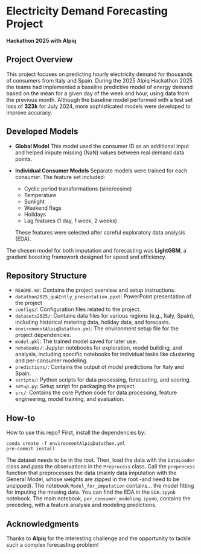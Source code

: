 # Electricity Demand Forecasting Project
**Hackathon 2025 with Alpiq**

## Project Overview

This project focuses on predicting hourly electricity demand for thousands of consumers from Italy and Spain. During the 2025 Alpiq Hackathon 2025 the teams had implemented a baseline predictive model of energy demand based on the mean for a given day of the week and hour, using data from the previous month. Although the baseline model performed with a test set loss of **323k** for July 2024, more sophisticated models were developed to improve accuracy.

## Developed Models

- **Global Model**
  This model used the consumer ID as an additional input and helped impute missing (NaN) values between real demand data points.

- **Individual Consumer Models**
  Separate models were trained for each consumer. The feature set included:
  - Cyclic period transformations (sine/cosine)
  - Temperature
  - Sunlight
  - Weekend flags
  - Holidays
  - Lag features (1 day, 1 week, 2 weeks)

  These features were selected after careful exploratory data analysis (EDA).

The chosen model for both imputation and forecasting was **LightGBM**, a gradient boosting framework designed for speed and efficiency.

## Repository Structure

- `README.md`: Contains the project overview and setup instructions.
- `datathon2025_quAIntly_presentation.ppxt`: PowerPoint presentation of the project
- `configs/`: Configuration files related to the project.
- `datasets2025/`: Contains data files for various regions (e.g., Italy, Spain), including historical metering data, holiday data, and forecasts.
- `environmentAlpiqDatathon.yml`: The environment setup file for the project dependencies.
- `model.pkl`: The trained model saved for later use.
- `notebooks/`: Jupyter notebooks for exploration, model building, and analysis, including specific notebooks for individual tasks like clustering and per-consumer modeling.
- `predictions/`: Contains the output of model predictions for Italy and Spain.
- `scripts/`: Python scripts for data processing, forecasting, and scoring.
- `setup.py`: Setup script for packaging the project.
- `src/`: Contains the core Python code for data processing, feature engineering, model training, and evaluation.

## How-to
How to use this repo? First, install the dependencies by:
```
conda create -f environmentAlpiqDatathon.yml
pre-commit install
```
The dataset needs to be in the root. Then, load the data with the `DataLoader` class and pass the observations in the `Preprocess` class. Call the `preprocess` function that preprocesses the data (mainly data imputation with the General Model, whose weights are zipped in the root -and need to be unzipped). The notebook `Model_for_imputation` contains... the model fitting for imputing the missing data. You can find the EDA in the `EDA.ipynb` notebook. The main notebook, `per_consumer_modeling.ipynb`, contains the preceding, with a feature analysis and modeling predictions.


## Acknowledgments

Thanks to **Alpiq** for the interesting challenge and the opportunity to tackle such a complex forecasting problem!
